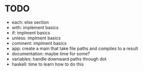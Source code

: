 # TODO

* each: else section
* with: implement basics
* if: implment basics
* unless: implment basics
* comment: implment basics
* app: create a main that take file paths and compiles to a result
* documentation: maybe time for some?
* variables: handle downward paths through dot
* haskell: time to learn how to do this
